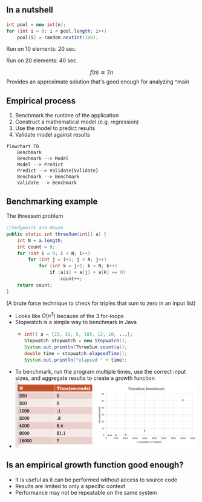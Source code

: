 ## In a nutshell
```Java
int pool = new int[n];
for (int i = 0; i < pool.length; i++)
    pool[i] = random.nextInt(100);
```
Run on 10 elements: 20 sec.

Run on 20 elements: 40 sec.

$$
f(n)\approxeq2n
$$
Provides an approximate solution that's good enough for analyzing
^main
## Empirical process
1. Benchmark the runtime of the application
2. Construct a mathematical model (e.g. regression)
3. Use the model to predict results
4. Validate model against results
```mermaid
flowchart TD
    Benchmark
    Benchmark --> Model
    Model --> Predict
    Predict --> Validate{Validate}
    Benchmark --> Benchmark
    Validate --> Benchmark
```
## Benchmarking example
The threesum problem
```Java
//Sedgewick and Wayne
public static int threeSum(int[] a) {
    int N = a.length;
    int count = 0;
    for (int i = 0; i < N; i++)
        for (int j = i+1; j < N; j++) 
            for (int k = j+1; k < N; k++)
                if (a[i] + a[j] + a[k] == 0)  
                    count++;
    return count;
}
```
(A brute force technique to check for triples that sum to zero in an input list)
- Looks like $O(n^3)$ because of the 3 for-loops
- Stopwatch is a simple way to benchmark in Java
    - ```Java
      int[] a = {23, 32, 5, 103, 12, 10, ...};
      Stopwatch stopwatch = new Stopwatch();
      System.out.println(ThreeSum.count(a));
      double time = stopwatch.elapsedTime();
      System.out.println("elapsed " + time);
      ```
- To benchmark, run the program multiple times, use the correct input sizes, and aggregate results to create a growth function
- ![](/assets/images/2022-01-31-10-40-46.png)
## Is an empirical growth function good enough?
- It is useful as it can be performed without access to source code
- Results are limited to only a specific context
- Performance may not be repeatable on the same system
